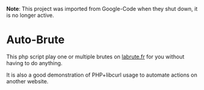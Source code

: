 **Note**: This project was imported from Google-Code when they shut down, it is no longer active.

# Auto-Brute

This php script play one or multiple brutes on [labrute.fr](http://labrute.fr) for you without having to do anything.

It is also a good demonstration of PHP+libcurl usage to automate actions on another website.
